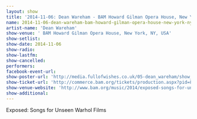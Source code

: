 ```yaml
---
layout: show
title: '2014-11-06: Dean Wareham - BAM Howard Gilman Opera House, New York, NY, USA'
name: 2014-11-06-dean-wareham-bam-howard-gilman-opera-house-new-york-ny-usa
artist-name: 'Dean Wareham'
show-venue: ' BAM Howard Gilman Opera House, New York, NY, USA'
show-setlist: 
show-date: 2014-11-06
show-radio: 
show-lastfm: 
show-cancelled: 
performers: 
facebook-event-url: 
show-poster-url: 'http://media.fullofwishes.co.uk/05-dean_wareham/show_assets/2014-11-06/20141106-dean-wareham-unseen-warhol.jpg'
show-ticket-url: 'http://commerce.bam.org/tickets/production.aspx?pid=8929'
show-venue-website: 'http://www.bam.org/music/2014/exposed-songs-for-unseen-warhol-films'
show-additional: 
---
```

Exposed: Songs for Unseen Warhol Films 